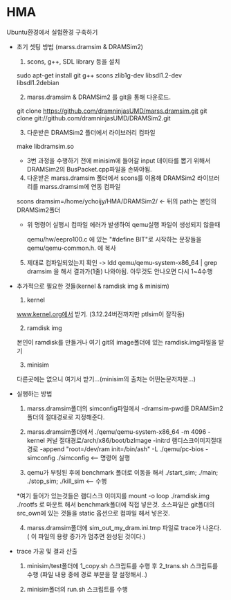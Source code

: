 HMA
===

Ubuntu환경에서 실험환경 구축하기

- 초기 셋팅 방법 (marss.dramsim & DRAMSim2)

  1. scons, g++, SDL library 등을 설치

    sudo apt-get install git g++ scons zlib1g-dev libsdl1.2-dev libsdl1.2debian
  
  2. marss.dramsim & DRAMSim2 를 git을 통해 다운로드.

    git clone https://github.com/dramninjasUMD/marss.dramsim.git
    git clone git://github.com/dramninjasUMD/DRAMSim2.git
  
  
  3. 다운받은 DRAMSim2 폴더에서 라이브러리 컴파일

    make libdramsim.so

    * 3번 과정을 수행하기 전에 minisim에 들어갈 input 데이타를 뽑기 위해서 DRAMSim2의 BusPacket.cpp파일을 손봐야됨.

  4. 다운받은 marss.dramsim 폴더에서 scons를 이용해 DRAMSim2 라이브러리를 marss.dramsim에 연동 컴파일

    scons dramsim=/home/ychoijy/HMA/DRAMSim2/    <- 뒤의 path는 본인의 DRAMSim2폴더

    * 위 명령어 실행시 컴파일 에러가 발생하여 qemu실행 파일이 생성되지 않을때
    
      qemu/hw/eepro100.c 에 있는 "#define BIT"로 시작하는 문장들을 qemu/qemu-common.h. 에 복사

  5. 제대로 컴파일되었는지 확인 -> ldd qemu/qemu-system-x86_64 | grep dramsim  을 해서 결과가(1줄) 나와야됨. 아무것도 안나오면 다시 1~4수행


- 추가적으로 필요한 것들(kernel & ramdisk img & minisim)

  1. kernel

    www.kernel.org에서 받기. (3.12.24버전까지만 ptlsim이 잘작동)

  2. ramdisk img 
  
    본인이 ramdisk를 만들거나 여기 git의 image폴더에 있는 ramdisk.img파일을 받기

  3. minisim
  
    다른곳에는 없으니 여기서 받기...(minisim의 출처는 어떤논문저자분...)
    
    
- 실행하는 방법

  1. marss.dramsim폴더의 simconfig파일에서 -dramsim-pwd를 DRAMSim2폴더의 절대경로로 지정해준다.
  
  2. marss.dramsim폴더에서 ./qemu/qemu-system-x86_64 -m 4096 -kernel 커널 절대경로/arch/x86/boot/bzImage -initrd 램디스크이미지절대경로 -append "root=/dev/ram init=/bin/ash" -L ./qemu/pc-bios -simconfig ./simconfig      <-- 명령어 실행
  
  3. qemu가 부팅된 후에 benchmark 폴더로 이동을 해서 ./start_sim; ./main; ./stop_sim; ./kill_sim   <-- 수행
  
    *여기 들어가 있는것들은 램디스크 이미지를 mount -o loop ./ramdisk.img ./rootfs 로 마운트 해서 benchmark폴더에 직접 넣은것. 소스파일은 git폴더의 src_own에 있는 것들을 static 옵션으로 컴파일 해서 넣은것.
  
  4. marss.dramsim폴더에 sim_out_my_dram.ini.tmp 파일로 trace가 나온다. ( 이 파일의 용량 증가가 멈추면 완성된 것이다.)
  

- trace 가공 및 결과 산출

  1. minisim/test폴더에 1_copy.sh 스크립트를 수행 후 2_trans.sh 스크립트를 수행 (파일 내용 중에 경로 부분을 잘 설정해서..)

  3. minisim폴더의 run.sh 스크립트를 수행
  
  
  
